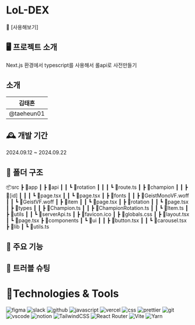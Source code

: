 # LoL-DEX

🏃 [사용해보기]

## 🖥️ 프로젝트 소개

Next.js 환경에서 typescript를 사용해서 롤api로 사전만들기

## 소개

| 김태흔  
| :--------:
| @taeheun01

## 🕰️ 개발 기간

2024.09.12 ~ 2024.09.22

## 📂 폴더 구조

📦src
┣ 📂app
┃ ┣ 📂api
┃ ┃ ┗ 📂rotation
┃ ┃ ┃ ┗ 📜route.ts
┃ ┣ 📂champion
┃ ┃ ┣ 📂[id]
┃ ┃ ┃ ┗ 📜page.tsx
┃ ┃ ┗ 📜page.tsx
┃ ┣ 📂fonts
┃ ┃ ┣ 📜GeistMonoVF.woff
┃ ┃ ┗ 📜GeistVF.woff
┃ ┣ 📂item
┃ ┃ ┗ 📜page.tsx
┃ ┣ 📂rotation
┃ ┃ ┗ 📜page.tsx
┃ ┣ 📂types
┃ ┃ ┣ 📜Champion.ts
┃ ┃ ┣ 📜ChampionRotation.ts
┃ ┃ ┗ 📜Item.ts
┃ ┣ 📂utils
┃ ┃ ┗ 📜serverApi.ts
┃ ┣ 📜favicon.ico
┃ ┣ 📜globals.css
┃ ┣ 📜layout.tsx
┃ ┗ 📜page.tsx
┣ 📂components
┃ ┗ 📂ui
┃ ┃ ┣ 📜button.tsx
┃ ┃ ┗ 📜carousel.tsx
┣ 📂lib
┃ ┗ 📜utils.ts

## 🧩 주요 기능

## 🚨 트러블 슈팅

# 📝Technologies & Tools

![figma](https://img.shields.io/badge/Figma-F24E1E?style=for-the-badge&logo=figma&logoColor=white)
![slack](https://img.shields.io/badge/Slack-4A154B?style=for-the-badge&logo=slack&logoColor=white)
![github](https://img.shields.io/badge/GitHub-100000?style=for-the-badge&logo=github&logoColor=white)
![javascript](https://img.shields.io/badge/JavaScript-F7DF1E?style=for-the-badge&logo=JavaScript&logoColor=white)
![vercel](https://img.shields.io/badge/Vercel-000000?style=for-the-badge&logo=vercel&logoColor=white)
![css](https://img.shields.io/badge/CSS-239120?&style=for-the-badge&logo=css3&logoColor=white)
![prettier](https://img.shields.io/badge/prettier-1A2C34?style=for-the-badge&logo=prettier&logoColor=F7BA3E)
![git](https://img.shields.io/badge/GIT-E44C30?style=for-the-badge&logo=git&logoColor=white)
![vscode](https://img.shields.io/badge/Visual_Studio_Code-0078D4?style=for-the-badge&logo=visual%20studio%20code&logoColor=white)
![notion](https://img.shields.io/badge/Notion-000000?style=for-the-badge&logo=notion&logoColor=white)
![TailwindCSS](https://img.shields.io/badge/tailwindcss-%2338B2AC.svg?style=for-the-badge&logo=tailwind-css&logoColor=white)
![React Router](https://img.shields.io/badge/React_Router-CA4245?style=for-the-badge&logo=react-router&logoColor=white)
![Vite](https://img.shields.io/badge/vite-%23646CFF.svg?style=for-the-badge&logo=vite&logoColor=white)
![Yarn](https://img.shields.io/badge/yarn-%232C8EBB.svg?style=for-the-badge&logo=yarn&logoColor=white)
